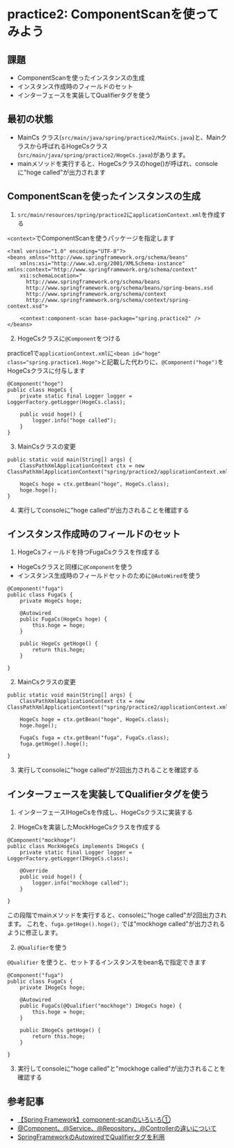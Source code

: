 # practice2: ComponentScanを使ってみよう
## 課題
- ComponentScanを使ったインスタンスの生成
- インスタンス作成時のフィールドのセット
- インターフェースを実装してQualifierタグを使う

## 最初の状態
- MainCs クラス(`src/main/java/spring/practice2/MainCs.java`)と、Mainクラスから呼ばれるHogeCsクラス(`src/main/java/spring/practice2/HogeCs.java`)があります。
- mainメソッドを実行すると、HogeCsクラスのhoge()が呼ばれ、consoleに"hoge called"が出力されます


## ComponentScanを使ったインスタンスの生成

1. `src/main/resources/spring/practice2`に`applicationContext.xml`を作成する

`<context>`でComponentScanを使うパッケージを指定します
```
<?xml version="1.0" encoding="UTF-8"?>
<beans xmlns="http://www.springframework.org/schema/beans"
	xmlns:xsi="http://www.w3.org/2001/XMLSchema-instance" xmlns:context="http://www.springframework.org/schema/context"
	xsi:schemaLocation="
      http://www.springframework.org/schema/beans
      http://www.springframework.org/schema/beans/spring-beans.xsd
      http://www.springframework.org/schema/context
      http://www.springframework.org/schema/context/spring-context.xsd">

	<context:component-scan base-package="spring.practice2" />
</beans>
```
2. HogeCsクラスに`@Component`をつける

practice1で`applicationContext.xml`に`<bean id="hoge" class="spring.practice1.Hoge">`と記載した代わりに、`@Component("hoge")`をHogeCsクラスに付与します
```
@Component("hoge")
public class HogeCs {
	private static final Logger logger = LoggerFactory.getLogger(HogeCs.class);

	public void hoge() {
		logger.info("hoge called");
	}
}
```

3. MainCsクラスの変更

```
public static void main(String[] args) {
	ClassPathXmlApplicationContext ctx = new ClassPathXmlApplicationContext("spring/practice2/applicationContext.xml");

	HogeCs hoge = ctx.getBean("hoge", HogeCs.class);
	hoge.hoge();
}
```

4. 実行してconsoleに"hoge called"が出力されることを確認する

## インスタンス作成時のフィールドのセット

1. HogeCsフィールドを持つFugaCsクラスを作成する
- HogeCsクラスと同様に`@Component`を使う
- インスタンス生成時のフィールドセットのために`@AutoWired`を使う

```
@Component("fuga")
public class FugaCs {
	private HogeCs hoge;

	@Autowired
	public FugaCs(HogeCs hoge) {
		this.hoge = hoge;
	}

	public HogeCs getHoge() {
		return this.hoge;
	}

}
```
2. MainCsクラスの変更

```
public static void main(String[] args) {
	ClassPathXmlApplicationContext ctx = new ClassPathXmlApplicationContext("spring/practice2/applicationContext.xml");

	HogeCs hoge = ctx.getBean("hoge", HogeCs.class);
	hoge.hoge();

	FugaCs fuga = ctx.getBean("fuga", FugaCs.class);
	fuga.getHoge().hoge();

}
```

3. 実行してconsoleに"hoge called"が2回出力されることを確認する


## インターフェースを実装してQualifierタグを使う
1. インターフェースIHogeCsを作成し、HogeCsクラスに実装する


2. IHogeCsを実装したMockHogeCsクラスを作成する
```
@Component("mockhoge")
public class MockHogeCs implements IHogeCs {
	private static final Logger logger = LoggerFactory.getLogger(IHogeCs.class);

	@Override
	public void hoge() {
		logger.info("mockhoge called");
	}

}
```

この段階でmainメソッドを実行すると、consoleに"hoge called"が2回出力されます。
これを、`fuga.getHoge().hoge();` では"mockhoge called"が出力されるように修正します。


2. `@Qualifier`を使う

`@Qualifier` を使うと、セットするインスタンスをbean名で指定できます
```
@Component("fuga")
public class FugaCs {
	private IHogeCs hoge;

	@Autowired
	public FugaCs(@Qualifier("mockhoge") IHogeCs hoge) {
		this.hoge = hoge;
	}

	public IHogeCs getHoge() {
		return this.hoge;
	}

}
```

3. 実行してconsoleに"hoge called"と"mockhoge called"が出力されることを確認する




## 参考記事

- [【Spring Framework】component-scanのいろいろ①](https://www.shookuro.com/entry/2016/08/10/175948)
- [@Component、@Service、@Repository、@Controllerの違いについて](https://qiita.com/KevinFQ/items/abc7369cb07eb4b9ae29)
- [SpringFrameworkのAutowiredでQualifierタグを利用](https://blog.e2info.co.jp/2014/03/13/springframework_autowired/)
